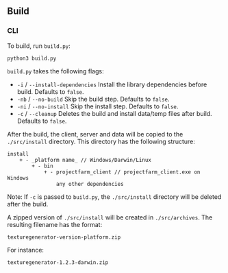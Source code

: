 ## Build
### CLI

To build, run `build.py`:
```
python3 build.py
```

`build.py` takes the following flags:
* `-i` / `--install-dependencies`
    Install the library dependencies before build. Defaults to `false`.
* `-nb` / `--no-build`
    Skip the build step. Defaults to `false`.
* `-ni` / `--no-install`
    Skip the install step. Defaults to `false`.
* `-c` / `--cleanup`
    Deletes the build and install data/temp files after build. Defaults to `false`.

After the build, the client, server and data will be copied to the `./src/install` directory. This directory has the following structure:

```
install
    + - _platform name_ // Windows/Darwin/Linux
        + - bin
            + - projectfarm_client // projectfarm_client.exe on Windows
                any other dependencies
```

Note: If `-c` is passed to `build.py`, the `./src/install` directory will be deleted after the build.

A zipped version of `./src/install` will be created in `./src/archives`. The resulting filename has the format:
```
texturegenerator-version-platform.zip
```

For instance:
```
texturegenerator-1.2.3-darwin.zip
```
